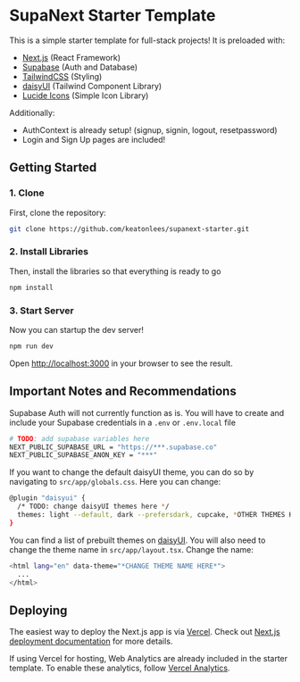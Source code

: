 # SupaNext Starter Template
This is a simple starter template for full-stack projects! It is preloaded with:
- [Next.js](https://nextjs.org/) (React Framework)
- [Supabase](https://supabase.com/) (Auth and Database)
- [TailwindCSS](https://tailwindcss.com/) (Styling)
- [daisyUI](https://daisyui.com/) (Tailwind Component Library)
- [Lucide Icons](https://lucide.dev/) (Simple Icon Library)

Additionally:
- AuthContext is already setup! (signup, signin, logout, resetpassword)
- Login and Sign Up pages are included!



## Getting Started

### 1. Clone
First, clone the repository:
```bash
git clone https://github.com/keatonlees/supanext-starter.git
```

### 2. Install Libraries
Then, install the libraries so that everything is ready to go
```bash
npm install
```

### 3. Start Server
Now you can startup the dev server!
```bash
npm run dev
```
Open [http://localhost:3000](http://localhost:3000) in your browser to see the result.



## Important Notes and Recommendations
Supabase Auth will not currently function as is. You will have to create and include your Supabase credentials in a `.env` or `.env.local` file
```bash
# TODO: add supabase variables here
NEXT_PUBLIC_SUPABASE_URL = "https://***.supabase.co"
NEXT_PUBLIC_SUPABASE_ANON_KEY = "***"
```

If you want to change the default daisyUI theme, you can do so by navigating to `src/app/globals.css`. Here you can change:
```bash
@plugin "daisyui" {
  /* TODO: change daisyUI themes here */
  themes: light --default, dark --prefersdark, cupcake, *OTHER THEMES HERE*;
}
```
You can find a list of prebuilt themes on [daisyUI](https://daisyui.com/docs/themes/#list-of-themes).
You will also need to change the theme name in `src/app/layout.tsx`. Change the name:
```bash
<html lang="en" data-theme="*CHANGE THEME NAME HERE*">
  ...
</html>
```

## Deploying

The easiest way to deploy the Next.js app is via [Vercel](https://vercel.com/new?utm_medium=default-template&filter=next.js&utm_source=create-next-app&utm_campaign=create-next-app-readme). Check out [Next.js deployment documentation](https://nextjs.org/docs/app/building-your-application/deploying) for more details.

If using Vercel for hosting, Web Analytics are already included in the starter template. To enable these analytics, follow [Vercel Analytics](https://vercel.com/docs/analytics).
